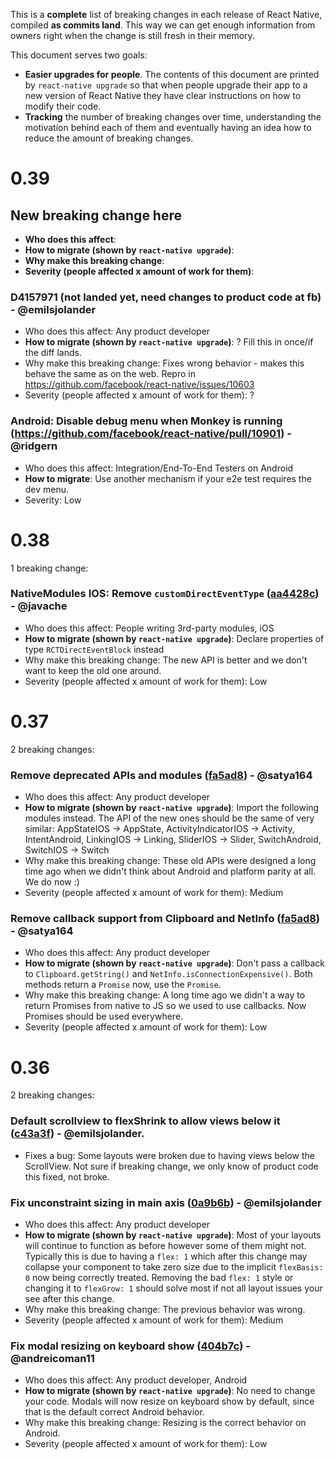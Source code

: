 This is a **complete** list of breaking changes in each release of React Native, compiled **as commits land**. This way we can get enough information from owners right when the change is still fresh in their memory.

This document serves two goals:
- **Easier upgrades for people**. The contents of this document are printed by `react-native upgrade` so that when people upgrade their app to a new version of React Native they have clear instructions on how to modify their code.
- **Tracking** the number of breaking changes over time, understanding the motivation behind each of them and eventually having an idea how to reduce the amount of breaking changes.

# 0.39

## New breaking change here

- **Who does this affect**:
- **How to migrate (shown by `react-native upgrade`)**:
- **Why make this breaking change**: 
- **Severity (people affected x amount of work for them)**:

### D4157971 (not landed yet, need changes to product code at fb) - @emilsjolander
- Who does this affect: Any product developer
- **How to migrate (shown by `react-native upgrade`)**: ? Fill this in once/if the diff lands.
- Why make this breaking change: Fixes wrong behavior - makes this behave the same as on the web. Repro in https://github.com/facebook/react-native/issues/10603
- Severity (people affected x amount of work for them): ?

### Android: Disable debug menu when Monkey is running (https://github.com/facebook/react-native/pull/10901) - @ridgern

- Who does this affect: Integration/End-To-End Testers on Android
- **How to migrate**: Use another mechanism if your e2e test requires the dev menu.
- Severity: Low

# 0.38

1 breaking change:

###  NativeModules IOS: Remove `customDirectEventType` ([aa4428c](https://github.com/facebook/react-native/commit/aa4428cd132bb0d0dbc950b66d3b5f2a3c5b9322)) - @javache
- Who does this affect: People writing 3rd-party modules, iOS
- **How to migrate (shown by `react-native upgrade`)**: Declare properties of type `RCTDirectEventBlock` instead
- Why make this breaking change: The new API is better and we don't want to keep the old one around.
- Severity (people affected x amount of work for them): Low

# 0.37

2 breaking changes:

### Remove deprecated APIs and modules ([fa5ad8](https://github.com/facebook/react-native/commit/fa5ad85252be9e5e5a8f04d705463e7ba4cb85e3)) - @satya164
- Who does this affect: Any product developer
- **How to migrate (shown by `react-native upgrade`)**: Import the following modules instead. The API of the new ones should be the same of very similar: AppStateIOS -> AppState, ActivityIndicatorIOS -> Activity, IntentAndroid, LinkingIOS -> Linking, SliderIOS -> Slider, SwitchAndroid, SwitchIOS -> Switch
- Why make this breaking change: These old APIs were designed a long time ago when we didn't think about Android and platform parity at all. We do now :)
- Severity (people affected x amount of work for them): Medium

### Remove callback support from Clipboard and NetInfo ([fa5ad8](https://github.com/facebook/react-native/commit/fa5ad85252be9e5e5a8f04d705463e7ba4cb85e3)) - @satya164
- Who does this affect: Any product developer
- **How to migrate (shown by `react-native upgrade`)**: Don't pass a callback to `Clipboard.getString()` and `NetInfo.isConnectionExpensive()`. Both methods return a `Promise` now, use the `Promise`.
- Why make this breaking change: A long time ago we didn't a way to return Promises from native to JS so we used to use callbacks. Now Promises should be used everywhere.
- Severity (people affected x amount of work for them): Low

# 0.36

2 breaking changes:

### Default scrollview to flexShrink to allow views below it ([c43a3f](https://github.com/facebook/react-native/commit/c43a3f5d8412eb0dfe894a192f15efa9c41ab318)) - @emilsjolander.
- Fixes a bug: Some layouts were broken due to having views below the ScrollView. Not sure if breaking change, we only know of product code this fixed, not broke.

### Fix unconstraint sizing in main axis ([0a9b6b](https://github.com/facebook/react-native/commit/0a9b6bedb312eba22c5bc11498b1cc41363e5f27)) - @emilsjolander
- Who does this affect: Any product developer
- **How to migrate (shown by `react-native upgrade`)**: Most of your layouts will continue to function as before however some of them might not. Typically this is due to having a `flex: 1` which after this change may collapse your component to take zero size due to the implicit `flexBasis: 0` now being correctly treated. Removing the bad `flex: 1` style or changing it to `flexGrow: 1` should solve most if not all layout issues your see after this change.
- Why make this breaking change: The previous behavior was wrong.
- Severity (people affected x amount of work for them): Medium

### Fix modal resizing on keyboard show ([404b7c](https://github.com/facebook/react-native/commit/404b7cc069471cc8e0277d398751305665f0d3e1)) - @andreicoman11
- Who does this affect: Any product developer, Android
- **How to migrate (shown by `react-native upgrade`)**: No need to change your code. Modals will now resize on keyboard show by default, since that is the default correct Android behavior.
- Why make this breaking change: Resizing is the correct behavior on Android.
- Severity (people affected x amount of work for them): Low
